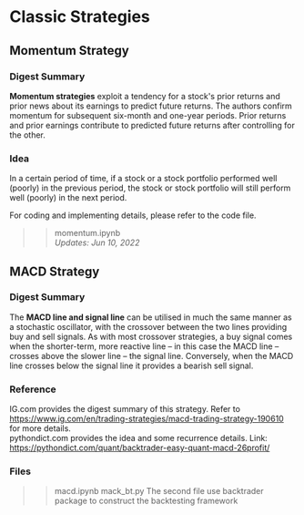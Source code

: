 # Classic Strategies

## Momentum Strategy

### Digest Summary
**Momentum strategies** exploit a tendency for a stock's prior returns and prior news about its earnings to predict future returns. The authors confirm momentum for subsequent six-month and one-year periods. Prior returns and prior earnings contribute to predicted future returns after controlling for the other.

### Idea
In a certain period of time, if a stock or a stock portfolio performed well (poorly) in the previous period, the stock or stock portfolio will still perform well (poorly) in the next period.

For coding and implementing details, please refer to the code file.             
>> momentum.ipynb       
*Updates: Jun 10, 2022*


## MACD Strategy

### Digest Summary
The **MACD line and signal line** can be utilised in much the same manner as a stochastic oscillator, with the crossover between the two lines providing buy and sell signals. As with most crossover strategies, a buy signal comes when the shorter-term, more reactive line – in this case the MACD line – crosses above the slower line – the signal line. Conversely, when the MACD line crosses below the signal line it provides a bearish sell signal.

### Reference
IG.com provides the digest summary of this strategy. Refer to https://www.ig.com/en/trading-strategies/macd-trading-strategy-190610 for more details.             
pythondict.com provides the idea and some recurrence details. Link: https://pythondict.com/quant/backtrader-easy-quant-macd-26profit/ 

### Files
>> macd.ipynb
>> mack_bt.py
The second file use backtrader package to construct the backtesting framework
